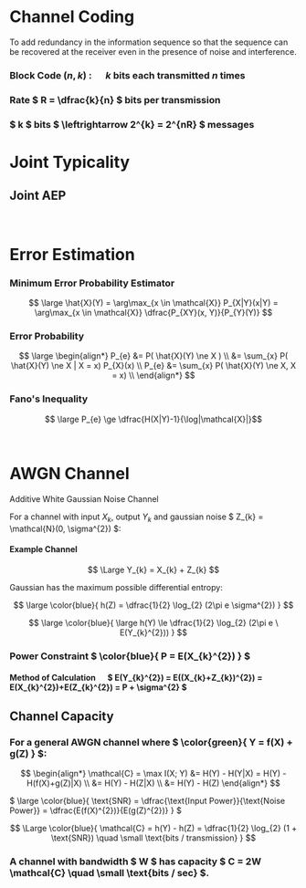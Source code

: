 # Channel Coding

To add redundancy in the information sequence so that
the sequence can be recovered at the receiver even in the
presence of noise and interference.

### Block Code $(n, k)$ : &emsp; $k$ bits each transmitted $n$ times

### Rate $ R = \dfrac{k}{n} $ bits per transmission

### $ k $ bits $ \leftrightarrow 2^{k} = 2^{nR} $ messages 


# Joint Typicality


## Joint AEP


</br>

# Error Estimation

### Minimum Error Probability Estimator 
$$ \large \hat{X}(Y) = \arg\max_{x \in \mathcal{X}} P_{X|Y}(x|Y) = \arg\max_{x \in \mathcal{X}} \dfrac{P_{XY}(x, Y)}{P_{Y}(Y)} $$ 

### Error Probability
$$ \large 
\begin{align*}
P_{e} &= P( \hat{X}(Y) \ne X ) \\ &= \sum_{x} P( \hat{X}(Y) \ne X | X = x) P_{X}(x) \\ P_{e} &= \sum_{x} P( \hat{X}(Y) \ne X, X = x) \\
\end{align*}
$$ 


### Fano's Inequality
$$ \large P_{e} \ge \dfrac{H(X|Y)-1}{\log|\mathcal{X}|}$$ 


</br>

# AWGN Channel
Additive White Gaussian Noise Channel

For a channel with input $X_{k}$, output $Y_{k}$ and gaussian noise $ Z_{k} = \mathcal{N}(0, \sigma^{2}) $:

#### Example Channel
$$ \Large Y_{k} = X_{k} + Z_{k} $$

Gaussian has the maximum possible differential entropy:

$$ \large \color{blue}{ h(Z) = \dfrac{1}{2} \log_{2} (2\pi e \sigma^{2}) } $$

$$ \large \color{blue}{ \large h(Y) \le \dfrac{1}{2} \log_{2} (2\pi e \ E(Y_{k}^{2})) } $$ 

### Power Constraint $ \color{blue}{ P = E(X_{k}^{2}) } $

#### Method of Calculation &emsp; $ E(Y_{k}^{2}) = E((X_{k}+Z_{k})^{2}) = E(X_{k}^{2})+E(Z_{k}^{2}) = P + \sigma^{2} $

## Channel Capacity

### For a general AWGN channel where $ \color{green}{ Y = f(X) + g(Z) } $:

$$
\begin{align*}
\mathcal{C} = \max I(X; Y) &= H(Y) - H(Y|X) = H(Y) - H(f(X)+g(Z)|X) \\
&= H(Y) - H(Z|X) \\
&= H(Y) - H(Z)
\end{align*}
$$

$ \large \color{blue}{ \text{SNR} = \dfrac{\text{Input Power}}{\text{Noise Power}} = \dfrac{E(f(X)^{2})}{E(g(Z)^{2})} } $
 
$$ \Large \color{blue}{
\mathcal{C} = h(Y) - h(Z) = \dfrac{1}{2} \log_{2} (1 + \text{SNR})
 \quad \small \text{bits / transmission} 
} $$

### A channel with bandwidth $ W $ has capacity $ C = 2W \mathcal{C} \quad \small \text{bits / sec} $.

 
